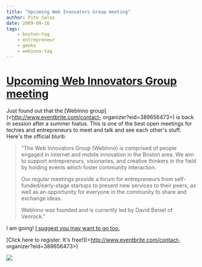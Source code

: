 ```yaml
---
title: "Upcoming Web Innovators Group meeting"
author: Pito Salas
date: 2009-09-16
tags:
    - boston-tag
    - entrepreneur
    - geeks
    - webinno-tag
---
```

# [Upcoming Web Innovators Group meeting](None)




Just found out that the [WebInno group](<http://www.eventbrite.com/contact-
organizer?eid=389656473>) is back in session after a summer hiatus. This is
one of the best open meetings for techies and entrepreneurs to meet and talk
and see each other's stuff. Here's the official blurb:

> "The Web Innovators Group (WebInno) is comprised of people engaged in
> internet and mobile innovation in the Boston area. We aim to support
> entrepreneurs, visionaries, and creative thinkers in the field by holding
> events which foster community interaction.
>
> Our regular meetings provide a forum for entrepreneurs from self-
> funded/early-stage startups to present new services to their peers, as well
> as an opportunity for everyone in the community to share and exchange ideas.
>
> WebInno was founded and is currently led by David Beisel of Venrock."

I am going! [I suggest you may want to go
too.](<http://www.eventbrite.com/contact-organizer?eid=389656473>)

[Click here to register. It's free!](<http://www.eventbrite.com/contact-
organizer?eid=389656473>)

![](https://i0.wp.com/img.zemanta.com/pixy.gif?w=584)


